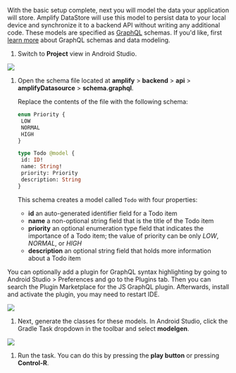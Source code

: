 With the basic setup complete, next you will model the data your application will store. Amplify DataStore will use this model to persist data to your local device and synchronize it to a backend API without writing any additional code. These models are specified as [GraphQL](http://graphql.org/) schemas. If you'd like, first [learn more](~/cli/graphql-transformer/overview.md) about GraphQL schemas and data modeling.

1. Switch to **Project** view in Android Studio.

  ![](~/images/lib/getting-started/android/set-up-android-studio-project-view.png)

1. Open the schema file located at **amplify** > **backend** > **api** > **amplifyDatasource** > **schema.graphql**. 

    Replace the contents of the file with the following schema:

    ```graphql
   enum Priority {
     LOW
     NORMAL
     HIGH
   }

   type Todo @model {
     id: ID!
     name: String!
     priority: Priority
     description: String
   }
    ```

    This schema creates a model called `Todo` with four properties:

    - **id** an auto-generated identifier field for a Todo item
    - **name** a non-optional string field that is the title of the Todo item
    - **priority** an optional enumeration type field that indicates the importance of a Todo item; the value of priority can be only *LOW*, *NORMAL*, or *HIGH*
    - **description** an optional string field that holds more information about a Todo item

You can optionally add a plugin for GraphQL syntax highlighting by going to Android Studio > Preferences and go to the Plugins tab. Then you can search the Plugin Marketplace for the JS GraphQL plugin. Afterwards, install and activate the plugin, you may need to restart IDE.

![](~/images/lib/getting-started/android/set-up-android-studio-install-plugin.png)


1. Next, generate the classes for these models. In Android Studio, click the Gradle Task dropdown in the toolbar and select **modelgen**.

  ![](~/images/lib/getting-started/android/set-up-android-studio-run-task-dropdown.png)

1. Run the task. You can do this by pressing the **play button** or pressing **Control-R**.